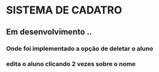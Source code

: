 # SISTEMA DE CADATRO

## Em desenvolvimento .. 

### Onde foi implementado a opção de deletar o aluno 
### edita o aluno clicando 2 vezes sobre o nome

